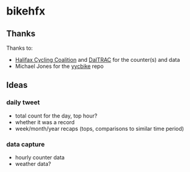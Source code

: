 # bikehfx

## Thanks

Thanks to:

* [Halifax Cycling Coalition](https://cyclehalifax.ca/) and [DalTRAC](http://www.dal.ca/sites/daltrac.html) for the counter(s) and data
* Michael Jones for the [yycbike](https://github.com/Chealion/yycbike) repo

## Ideas

### daily tweet

* total count for the day, top hour?
* whether it was a record
* week/month/year recaps (tops, comparisons to similar time period)

### data capture

* hourly counter data
* weather data?
